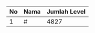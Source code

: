| No | Nama            | Jumlah Level |
|----|-----------------|--------------|
| 1  | #    |    4827        |
